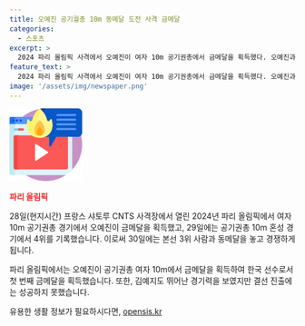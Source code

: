 ```yaml
---
title: 오예진 공기궐총 10m 동메달 도전 사격 금메달
categories:
  - 스포츠
excerpt: >
  2024 파리 올림픽 사격에서 오예진이 여자 10m 공기권총에서 금메달을 획득했다. 오예진과 이원호는 혼성 본선에서 4위를 기록하며 동메달에 도전하게 되었다. 28일에는 김예지와의 격돌 끝에 금메달을 차지했고, 한국 선수로서 첫 금메달을 획득했다. 29일에는 본선에서 7위로 결선에 진출하지 못했던 김예지가 아쉽게 메달에 오르지 못했다. 오예진과 이원호는 여전히 동메달을 향해 경쟁 중이다.
feature_text: >
  2024 파리 올림픽 사격에서 오예진이 여자 10m 공기권총에서 금메달을 획득했다. 오예진과 이원호는 혼성 본선에서 4위를 기록하며 동메달에 도전하게 되었다. 28일에는 김예지와의 격돌 끝에 금메달을 차지했고, 한국 선수로서 첫 금메달을 획득했다. 29일에는 본선에서 7위로 결선에 진출하지 못했던 김예지가 아쉽게 메달에 오르지 못했다. 오예진과 이원호는 여전히 동메달을 향해 경쟁 중이다.
image: '/assets/img/newspaper.png'
---
```


<p><img src="/assets/img/news.png" alt="rentncar 속보" /></p>

<p><b><span style="color: #ee2323;">파리 올림픽</span></b></p>

<p>28일(현지시간) 프랑스 샤토루 CNTS 사격장에서 열린 2024년 파리 올림픽에서 여자 10m 공기권총 경기에서 오예진이 금메달을 획득했고, 29일에는 공기권총 10m 혼성 경기에서 4위를 기록했습니다. 이로써 30일에는 본선 3위 사람과 동메달을 놓고 경쟁하게 됩니다.</p>

<p>파리 올림픽에서는 오예진이 공기권총 여자 10m에서 금메달을 획득하여 한국 선수로서 첫 번째 금메달을 획득했습니다. 또한, 김예지도 뛰어난 경기력을 보였지만 결선 진출에는 성공하지 못했습니다.</p>
유용한 생활 정보가 필요하시다면, <a href="https://opensis.kr" rel="dofollow">opensis.kr</a>



